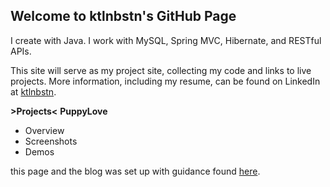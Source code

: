 ## Welcome to ktlnbstn's GitHub Page

I create with Java. I work with MySQL, Spring MVC, Hibernate, and RESTful APIs.

This site will serve as my project site, collecting my code and links to live projects.
More information, including my resume, can be found on LinkedIn at [ktlnbstn](https://www.linkedin.com/in/ktlnbstn/).

__>Projects<__
**PuppyLove**
- Overview
- Screenshots
- Demos



this page and the blog was set up with guidance found [here](http://jmcglone.com/guides/github-pages/).
